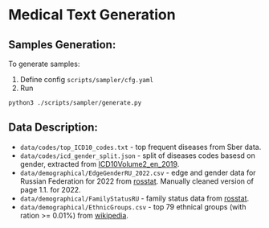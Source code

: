 # Medical Text Generation

## Samples Generation:
To generate samples:
1. Define config `scripts/sampler/cfg.yaml`
2. Run 
```
python3 ./scripts/sampler/generate.py
```

## Data Description:
* `data/codes/top_ICD10_codes.txt` - top frequent diseases from Sber data.
* `data/codes/icd_gender_split.json` - split of diseases codes basesd on gender, extracted from [ICD10Volume2_en_2019](https://icd.who.int/browse10/Content/statichtml/ICD10Volume2_en_2019.pdf).
* `data/demographical/EdgeGenderRU_2022.csv` - edge and gender data for Russian Federation for 2022 from [rosstat](https://rosstat.gov.ru/compendium/document/13284). Manually cleaned version of page 1.1. for 2022.
* `data/demographical/FamilyStatusRU` - family status data from [rosstat](https://rosstat.gov.ru/storage/mediabank/demo33_2021.xls).
* `data/demographical/EthnicGroups.csv` - top 79 ethnical groups (with ration >= 0.01%) from [wikipedia](https://ru.wikipedia.org/wiki/%D0%9D%D0%B0%D1%86%D0%B8%D0%BE%D0%BD%D0%B0%D0%BB%D1%8C%D0%BD%D1%8B%D0%B9_%D1%81%D0%BE%D1%81%D1%82%D0%B0%D0%B2_%D0%A0%D0%BE%D1%81%D1%81%D0%B8%D0%B8).